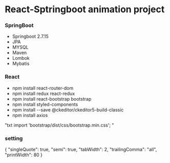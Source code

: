 # React-Sptringboot animation project

### SpringBoot

- Springboot 2.7.15
- JPA
- MYSQL
- Maven
- Lombok
- Mybatis

### React

- npm install react-router-dom
- npm install redux react-redux
- npm install react-bootstrap bootstrap
- npm install styled-components
- npm install --save @ckeditor/ckeditor5-build-classic
- npm install axios

"txt
import 'bootstrap/dist/css/bootstrap.min.css';
"

### setting

{
"singleQuote": true,
"semi": true,
"tabWidth": 2,
"trailingComma": "all",
"printWidth": 80
}
